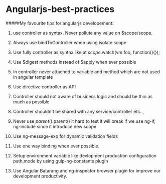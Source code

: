 # Angularjs-best-practices
#####My favourite tips for angularjs developement:


1. use controller as syntax. Never pollute any value on $scope/scope.

2. Always use bindToController when using isolate scope

3. Use fully controller as syntax like at $scope.$watch(vm.foo, function(){});

4. Use $digest methods instead of $apply when ever possible

5. In controller never attached to variable and method which are not used in angular template

6. Use directive controller as API

7. Controller should not aware of business logic and should be thin as much as possible

8. Controller shouldn't be shared with any service/controller etc..,

9. Never use $parent().$parent() it hard to test it will break if we use ng-if, ng-include since it introduce new scope

10. Use ng-message-exp for dynamic validation fields

11. Use one way binding when ever possible.

12. Setup environment variable like devlopment production configuration path,mode by using gulp-ng-constants plugin

13. Use Angular Batarang and ng-inspector browser plugin for improve our development productivity.
